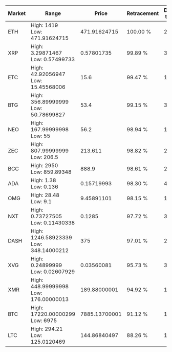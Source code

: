 | Market | Range | Price| Retracement | Doubles to 50% |
| --- | --- | --- | --- | --- |
| ETH | High: 1419<br />Low: 471.91624715 | 471.91624715 | 100.00 % | 2.00 |
| XRP | High: 3.29871467<br />Low: 0.57499733 | 0.57801735 | 99.89 % | 3.35 |
| ETC | High: 42.92056947<br />Low: 15.45568006 | 15.6 | 99.47 % | 1.87 |
| BTG | High: 356.89999999<br />Low: 50.78699827 | 53.4 | 99.15 % | 3.82 |
| NEO | High: 167.99999998<br />Low: 55 | 56.2 | 98.94 % | 1.98 |
| ZEC | High: 807.99999999<br />Low: 206.5 | 213.611 | 98.82 % | 2.37 |
| BCC | High: 2950<br />Low: 859.89348 | 888.9 | 98.61 % | 2.14 |
| ADA | High: 1.38<br />Low: 0.136 | 0.15719993 | 98.30 % | 4.82 |
| OMG | High: 28.48<br />Low: 9.1 | 9.45891101 | 98.15 % | 1.99 |
| NXT | High: 0.73727505<br />Low: 0.11430338 | 0.1285 | 97.72 % | 3.31 |
| DASH | High: 1246.58923339<br />Low: 348.14000212 | 375 | 97.01 % | 2.13 |
| XVG | High: 0.24899999<br />Low: 0.02607929 | 0.03560081 | 95.73 % | 3.86 |
| XMR | High: 448.99999998<br />Low: 176.00000013 | 189.88000001 | 94.92 % | 1.65 |
| BTC | High: 17220.00000299<br />Low: 6975 | 7885.13700001 | 91.12 % | 1.53 |
| LTC | High: 294.21<br />Low: 125.0120469 | 144.86840497 | 88.26 % | 1.45 |
